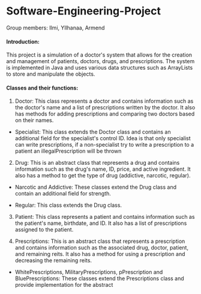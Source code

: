 # Software-Engineering-Project
Group members: Ilmi, Yllhanaa, Armend



#### Introduction:

This project is a simulation of a doctor's system that allows for the creation and management of patients, doctors, drugs, and prescriptions. The system is implemented in Java and uses various data structures such as ArrayLists to store and manipulate the objects.

#### Classes and their functions:

1. Doctor: This class represents a doctor and contains information such as the doctor's name and a list of prescriptions written by the doctor. It also has methods for adding prescriptions and comparing two doctors based on their names.

- Specialist: This class extends the Doctor class and contains an additional field for the specialist's control ID. Idea is that only specialist can write prescriptions, if a non-specialist try to write a prescription to a patient an illegalPrescription will be thrown

2. Drug: This is an abstract class that represents a drug and contains information such as the drug's name, ID, price, and active ingredient. It also has a method to get the type of drug (addictive, narcotic, regular).

- Narcotic and Addictive: These classes extend the Drug class and contain an additional field for strength.

- Regular: This class extends the Drug class.

3. Patient: This class represents a patient and contains information such as the patient's name, birthdate, and ID. It also has a list of prescriptions assigned to the patient.

4. Prescriptions: This is an abstract class that represents a prescription and contains information such as the associated drug, doctor, patient, and remaining reits. It also has a method for using a prescription and decreasing the remaining reits.

- WhitePrescriptions, MilitaryPrescriptions, pPrescription and BluePrescriptions: These classes extend the Prescriptions class and provide implementation for the abstract
